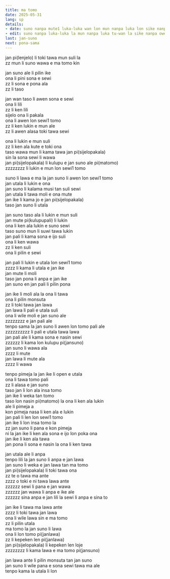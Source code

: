 ```yaml
---
title: ma tomo
date: 2025-05-31
lang: sp
details:
- date: suno nanpa mute1 luka-luka wan lon mun nanpa luka lon sike nanpa owe mute1 mute1 wan  
- edit: suno nanpa luka-luka la mun nanpa luka tu-wan la sike nanpa owe mute1 luka  
last: jan-suno
next: pona-sama
---
```


jan pi(lenjelo) li toki tawa mun suli la  
zz mun li suno wawa e ma tomo kin  

jan suno ale li pilin ike  
ona li pini sona e sewi  
zz li sona e pona ala  
zz li taso  

jan wan taso li awen sona e sewi  
ona li lili  
zz li ken lili  
sijelo ona li pakala  
ona li awen lon sewi1 tomo  
zz li ken lukin e mun ale  
zz li awen alasa toki tawa sewi  

ona li lukin e mun suli  
zz li ken ala kute e toki ona  
taso wawa mun li kama tawa jan pi(sijelopakala)  
sin la sona sewi li wawa  
jan pi(sijelopakala) li kulupu e jan suno ale pi(matomo)  
zzzzzzzz li lukin e mun lon sewi1 tomo  

suno li lawa e ma la jan suno li awen lon sewi1 tomo  
jan utala li lukin e ona   
jan suno li kalama musi tan suli sewi  
jan utala li tawa moli e ona mute  
jan ike li kama jo e jan pi(sijelopakala)  
taso jan suno li utala  

jan suno taso ala li lukin e mun suli  
jan mute pi(kulupupali) li lukin  
ona li ken ala lukin e suno sewi  
taso suno mun li suwi tawa lukin  
jan pali li kama sona e ijo suli  
ona li ken wawa  
zz li ken suli  
ona li pilin e sewi  

jan pali li lukin e utala lon sewi1 tomo  
zzzz li kama li utala e jan ike  
jan mute li moli  
taso jan pona li anpa e jan ike  
jan suno en jan pali li pilin pona  

jan ike li moli ala la ona li tawa  
ona li pilin monsuta  
zz li toki tawa jan lawa  
jan lawa li pali e utala suli  
ona li wile moli e jan suno ale  
zzzzzzzz e jan pali ale  
tenpo sama la jan suno li awen lon tomo pali ale  
zzzzzzzzzz li pali e utala tawa lawa  
jan pali ale li kama sona e nasin sewi  
zzzzzz li kama lon kulupu pi(jansuno)  
jan suno li wawa ala  
zzzz li mute  
jan lawa li mute ala  
zzzz li wawa  

tenpo pimeja la jan ike li open e utala  
ona li tawa tomo pali  
zz li alasa e jan suno  
taso jan li lon ala insa tomo  
jan ike li weka tan tomo  
taso lon nasin pi(matomo) la ona li ken ala lukin  
ale li pimeja a  
kon pimeja nasa li ken ala e lukin  
jan pali li len lon sewi1 tomo  
jan ike li lon insa tomo la  
zz jan suno li pana e kon pimeja  
ni la jan ike li ken ala sona e ijo lon poka ona  
jan ike li ken ala tawa  
jan pona li sona e nasin la ona li ken tawa  

jan utala ale li anpa  
tenpo lili la jan suno li anpa e jan lawa  
jan suno li weka e jan lawa tan ma tomo  
jan pi(sijelopakala) li toki tawa ona  
zz te o tawa ma ante  
zzzz o toki e ni tawa lawa ante  
zzzzzz sewi li pana e jan wawa  
zzzzzz jan wawa li anpa e ike ale  
zzzzzz sina anpa e jan lili la sewi li anpa e sina to  

jan ike li tawa ma lawa ante  
zzzz li toki tawa jan lawa  
ona li wile lawa sin e ma tomo  
zz li pilin utala  
ma tomo la jan suno li lawa  
ona li lon tomo pi(janlawa)  
zz li kepeken len pi(janlawa)  
jan pi(sijelopakala) li kepeken len loje  
zzzzzzzz li kama lawa e ma tomo pi(jansuno)  

jan lawa ante li pilin monsuta tan jan suno  
jan suno li wile pana e sona sewi tawa ma ale  
tenpo kama la utala li lon  

